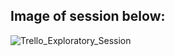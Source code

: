 ## Image of session below:

![Trello_Exploratory_Session](https://user-images.githubusercontent.com/73422077/212303225-070023bc-65b2-4e21-b27a-8247914646cc.png)
